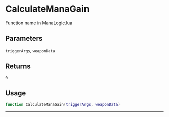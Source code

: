 # CalculateManaGain
Function name in ManaLogic.lua
## Parameters
`triggerArgs`, `weaponData`
## Returns
`0`
## Usage
```lua
function CalculateManaGain(triggerArgs, weaponData)
```
---
